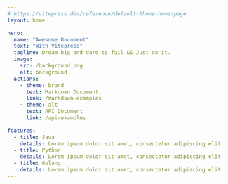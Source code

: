```yaml
---
# https://vitepress.dev/reference/default-theme-home-page
layout: home

hero:
  name: "Awesome Document"
  text: "With Vitepress"
  tagline: Dream big and dare to fail && Just do it.
  image:
    src: /background.png
    alt: background
  actions:
    - theme: brand
      text: Markdown Document
      link: /markdown-examples
    - theme: alt
      text: API Document
      link: /api-examples

features:
  - title: Java
    details: Lorem ipsum dolor sit amet, consectetur adipiscing elit
  - title: Python
    details: Lorem ipsum dolor sit amet, consectetur adipiscing elit
  - title: Golang
    details: Lorem ipsum dolor sit amet, consectetur adipiscing elit
---
```

